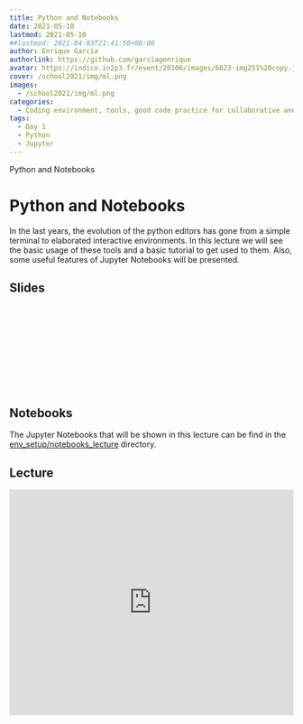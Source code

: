 ```yaml
---
title: Python and Notebooks
date: 2021-05-10
lastmod: 2021-05-10
##lastmod: 2021-04-03T21:41:50+08:00
author: Enrique Garcia 
authorlink: https://github.com/garciagenrique
avatar: https://indico.in2p3.fr/event/20306/images/6623-img251%20copy.jpeg
cover: /school2021/img/ml.png
images:
  - /school2021/img/ml.png
categories:
  - Coding environment, tools, good code practice for collaborative and continuous developments
tags:
  - Day 1
  - Python
  - Jupyter
---
```


Python and Notebooks

<!--more-->
<!---->

<!-- Dear instructor:
* The dates at the top of this markdown (.md) document will help order the classes in the portal.
Please, if you don't need to, do not change the one that is now.
* Take into account that there is a feature in the dates: if you use a date in the future, the class will be not visible in the portal until the date you have assigned.
* You can create dedicated folders if you need to.
* But if you simply need to add some pictures, you can use the folder ../static/img/ mentioned at the top as /school2021/img/
-->

<!---->

# Python and Notebooks

In the last years, the evolution of the python editors has gone from a simple terminal to elaborated interactive environments. 
In this lecture we will see the basic usage of these tools and a basic tutorial to get used to them. 
Also, some useful features of Jupyter Notebooks will be presented.

## Slides

<object data="https://indico.in2p3.fr/event/20306/contributions/94710/attachments/64651/89793/20210607_eschool21_python_JupNotebooks.pdf" type="application/pdf" width="100%" height="550px">
    <embed src="https://indico.in2p3.fr/event/20306/contributions/94710/attachments/64651/89793/20210607_eschool21_python_JupNotebooks.pdf">    
    </embed>
</object>

## Notebooks

The Jupyter Notebooks that will be shown in this lecture can be find in the 
[env_setup/notebooks_lecture](https://github.com/escape2020/school2021/tree/main/env_setup/notebooks_lecture) directory.


## Lecture

<iframe width="100%" height="400" src="https://www.youtube.com/embed/e1dIWFBwD_E?start=1998" title="YouTube video player" frameborder="0" allow="accelerometer; autoplay; clipboard-write; encrypted-media; gyroscope; picture-in-picture" allowfullscreen></iframe>
